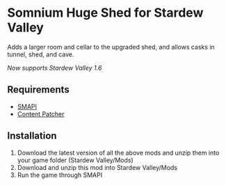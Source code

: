 # Somnium Huge Shed for Stardew Valley
Adds a larger room and cellar to the upgraded shed, and allows casks in tunnel, shed, and cave. 

_Now supports Stardew Valley 1.6_

## Requirements
* [SMAPI](https://smapi.io/)
* [Content Patcher](https://www.nexusmods.com/stardewvalley/mods/1915)
 
## Installation
1. Download the latest version of all the above mods and unzip them into your game folder (Stardew Valley/Mods)
2. Download and unzip this mod into Stardew Valley/Mods
3. Run the game through SMAPI
